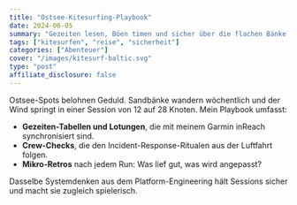 ```yaml
---
title: "Ostsee-Kitesurfing-Playbook"
date: 2024-06-05
summary: "Gezeiten lesen, Böen timen und sicher über die flachen Bänke der Ostsee gleiten."
tags: ["kitesurfen", "reise", "sicherheit"]
categories: ["Abenteuer"]
cover: "/images/kitesurf-baltic.svg"
type: "post"
affiliate_disclosure: false
---
```


Ostsee-Spots belohnen Geduld. Sandbänke wandern wöchentlich und der Wind springt in einer Session von 12 auf 28 Knoten. Mein Playbook umfasst:

- **Gezeiten-Tabellen und Lotungen**, die mit meinem Garmin inReach synchronisiert sind.
- **Crew-Checks**, die den Incident-Response-Ritualen aus der Luftfahrt folgen.
- **Mikro-Retros** nach jedem Run: Was lief gut, was wird angepasst?

Dasselbe Systemdenken aus dem Platform-Engineering hält Sessions sicher und macht sie zugleich spielerisch.
